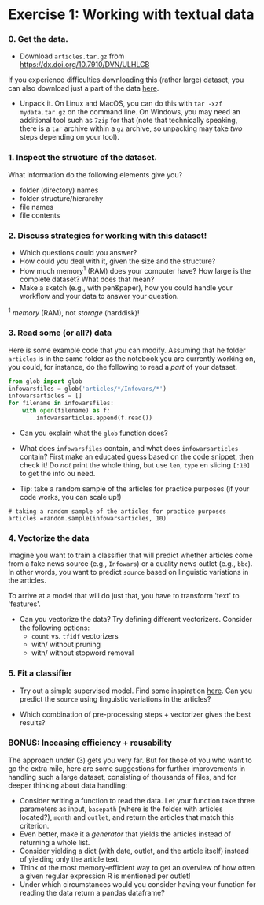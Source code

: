 # Exercise 1: Working with textual data

### 0. Get the data.

- Download `articles.tar.gz` from
https://dx.doi.org/10.7910/DVN/ULHLCB

If you experience difficulties downloading this (rather large) dataset, you can also download just a part of the data [here](https://surfdrive.surf.nl/files/index.php/s/Ljocav9NzmQbh04).

- Unpack it. On Linux and MacOS, you can do this with `tar -xzf mydata.tar.gz` on the command line. On Windows, you may need an additional tool such as `7zip` for that (note that technically speaking, there is a `tar` archive within a `gz` archive, so unpacking may take *two* steps depending on your tool).


### 1. Inspect the structure of the dataset.
What information do the following elements give you?

- folder (directory) names
- folder structure/hierarchy
- file names
- file contents

### 2. Discuss strategies for working with this dataset!

- Which questions could you answer?
- How could you deal with it, given the size and the structure?
- How much memory<sup>1</sup> (RAM) does your computer have? How large is the complete dataset? What does that mean?
- Make a sketch (e.g., with pen&paper), how you could handle your workflow and your data to answer your question.

<sup>1</sup> *memory* (RAM), not *storage* (harddisk)!

### 3. Read some (or all?) data

Here is some example code that you can modify. Assuming that he folder `articles` is in the same folder as the notebook you are currently working on, you could, for instance, do the following to read a *part* of your dataset.

```python
from glob import glob
infowarsfiles = glob('articles/*/Infowars/*')
infowarsarticles = []
for filename in infowarsfiles:
    with open(filename) as f:
	    infowarsarticles.append(f.read())

```

- Can you explain what the `glob` function does?
- What does `infowarsfiles` contain, and what does `infowarsarticles` contain? First make an educated guess based on the code snippet, then check it! Do *not* print the whole thing, but use `len`, `type` en slicing `[:10]` to get the info ou need.

- Tip: take a random sample of the articles for practice purposes (if your code works, you can scale up!)

```
# taking a random sample of the articles for practice purposes
articles =random.sample(infowarsarticles, 10)
```

### 4. Vectorize the data

Imagine you want to train a classifier that will predict whether articles come from a fake news source (e.g., `Infowars`) or a quality news outlet (e.g., `bbc`). In other words, you want to predict `source` based on linguistic variations in the articles.

To arrive at a model that will do just that, you have to transform 'text' to 'features'.

- Can you vectorize the data? Try defining different vectorizers. Consider the following options:
    - `count` vs. `tfidf` vectorizers
    - with/ without pruning
    - with/ without stopword removal

### 5. Fit a classifier

- Try out a simple supervised model. Find some inspiration [here](possible-solution-exercise-day1.md). Can you predict the `source` using linguistic variations in the articles?

- Which combination of pre-processing steps + vectorizer gives the best results?


### BONUS: Inceasing efficiency + reusability
The approach under (3) gets you very far.
But for those of you who want to go the extra mile, here are some suggestions for further improvements in handling such a large dataset, consisting of thousands of files, and for deeper thinking about data handling:

- Consider writing a function to read the data. Let your function take three parameters as input, `basepath` (where is the folder with articles located?), `month` and `outlet`, and return the articles that match this criterion.
- Even better, make it a *generator* that yields the articles instead of returning a whole list.
- Consider yielding a dict (with date, outlet, and the article itself) instead of yielding only the article text.
- Think of the most memory-efficient way to get an overview of how often a given regular expression R is mentioned per outlet!
- Under which circumstances would you consider having your function for reading the data return a pandas dataframe?
